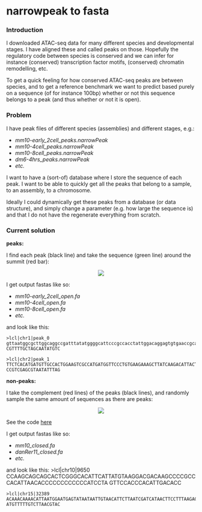 # narrowpeak to fasta
### Introduction
I downloaded ATAC-seq data for many different species and developmental stages. I have aligned these
and called peaks on those. Hopefully the regulatory code between species is conserved and we can
infer for instance (conserved) transcription factor motifs, (conserved) chromatin remodelling, etc.  

To get a quick feeling for how conserved ATAC-seq peaks are between species, and to get a reference
benchmark we want to predict based purely on a sequence (of for instance 100bp) whether or not this
sequence belongs to a peak (and thus whether or not it is open). 

### Problem
I have peak files of different species (assemblies) and different stages, e.g.:
  - *mm10-early_2cell_peaks.narrowPeak*
  - *mm10-4cell_peaks.narrowPeak*
  - *mm10-8cell_peaks.narrowPeak*
  - *dm6-4hrs_peaks.narrowPeak*
  - *etc.*

I want to have a (sort-of) database where I store the sequence of each peak. I want to be able to 
quickly get all the peaks that belong to a sample, to an assembly, to a chromosome. 

Ideally I could dynamically get these peaks from a database (or data structure), and simply change 
a parameter (e.g. how large the sequence is) and that I do not have the regenerate everything from
scratch.

### Current solution
**peaks:**

I find each peak (black line) and take the sequence (green line) around the summit (red bar): 
<p align="center">
    <img src="https://raw.githubusercontent.com/vanheeringen-lab/GroupMeetings/master/code_review/narrowpeak_to_fasta/stagetofastq.jpg">
</p>

I get output fastas like so:
  - *mm10-early_2cell_open.fa*
  - *mm10-4cell_open.fa*
  - *mm10-8cell_open.fa*
  - *etc.*

and look like this:

    >lcl|chr1|peak_0
    gttaatggcgcttggcaggccgatttatatggggcattcccgccacctattggacaggagtgtgaaccgcaCGTGTTATA
    CGTTTTGCTAGCAATATGTC

    >lcl|chr2|peak_1
    TTCTCACATGATGTTGCCACTGGAAGTCGCCATGATGGTTCCCTGTGAAGAAAGCTTATCAAGACATTACTAATAGATAG
    CCGTCGAGCGTAATATTTAG


**non-peaks:**

I take the complement (red lines) of the peaks (black lines), and randomly sample the same amount of
sequences as there are peaks: 
<p align="center">
    <img src="https://raw.githubusercontent.com/vanheeringen-lab/GroupMeetings/master/code_review/narrowpeak_to_fasta/stagestofastq.jpg">
</p>

See the code [here](https://github.com/vanheeringen-lab/GroupMeetings/blob/master/code_review/narrowpeak_to_fasta/peak_to_fasta.py)

I get output fastas like so:
  - *mm10_closed.fa*
  - *danRer11_closed.fa*
  - *etc.*

and look like this:
    >lcl|chr10|9650
    CCAAGCAGCAGCACTCGGGCACATTCATTATGTAAGGACGACAAGCCCCGCCCACATTAACACCCCCCCCCCCCATCCTA
    GTTCCACCCACATTGACACC

    >lcl|chr15|32389
    ACAAACAAAACATTAATGGAATGAGTATAATAATTGTAACATTCTTAATCGATCATAACTTCCTTTAAGAGGAAGACGAT
    ATGTTTTTGTCTTAACGTAC
